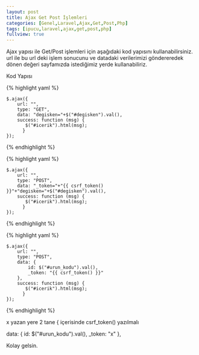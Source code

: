 ```yaml
---
layout: post
title: Ajax Get Post İşlemleri
categories: [Genel,Laravel,Ajax,Get,Post,Php]
tags: [ipucu,laravel,ajax,get,post,php]
fullview: true
---
```


Ajax yapısı ile Get/Post işlemleri için aşağıdaki kod yapısını kullanabilirsiniz.
url ile bu url deki işlem sonucunu ve datadaki verilerimizi göndereredek dönen değeri sayfamızda istediğimiz
yerde kullanabiliriz.

Kod Yapısı

{% highlight yaml %}

    $.ajax({
        url: "",
        type: "GET",
        data: "degisken="+$("#degisken").val(),
        success: function (msg) {
           $("#icerik").html(msg);
          }
    });

{% endhighlight %}

{% highlight yaml %}

    $.ajax({
        url: "",
        type: "POST",
        data: "_token="+"{{ csrf_token() }}"+"degisken="+$("#degisken").val(),
        success: function (msg) {
           $("#icerik").html(msg);
          }
    });

{% endhighlight %}


{% highlight yaml %}

    $.ajax({
        url: "",
        type: "POST",
        data: {
			id: $("#urun_kodu").val(),
			_token: "{{ csrf_token() }}"
		},
        success: function (msg) {
           $("#icerik").html(msg);
          }
    });

{% endhighlight %}

x yazan yere 2 tane { içerisinde csrf_token() yazılmalı 

data: {
			id: $("#urun_kodu").val(),
			_token: "x"
		},

Kolay gelsin.


